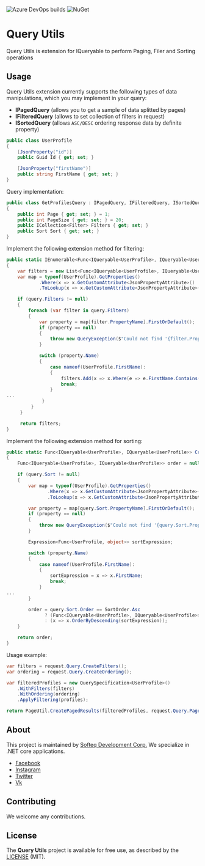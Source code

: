 ![Azure DevOps builds](https://dev.azure.com/eugenypetlakh/serilog.extension/_apis/build/status/Softeq.serilog.extension?branchName=master)
![NuGet](https://img.shields.io/nuget/v/Softeq.Serilog.Extension.svg)

# Query Utils

Query Utils is extension for IQueryable to perform Paging, Filer and Sorting operations

## Usage
Query Utils extension currently supports the following types of data manipulations, which you may implement in your query:
- **IPagedQuery** (allows you to get a sample of data splitted by pages)
- **IFilteredQuery** (allows to set collection of filters in request)
- **ISortedQuery** (allows `ASC/DESC` ordering response data by definite property)

```csharp
public class UserProfile
{
    [JsonProperty("id")]
    public Guid Id { get; set; }

    [JsonProperty("firstName")]
    public string FirstName { get; set; }
}
```

Query implementation:

```csharp
public class GetProfilesQuery : IPagedQuery, IFilteredQuery, ISortedQuery
{
	public int Page { get; set; } = 1;
	public int PageSize { get; set; } = 20;
	public ICollection<Filter> Filters { get; set; }
	public Sort Sort { get; set; }
}
```

Implement the following extension method for filtering:

```csharp
public static IEnumerable<Func<IQueryable<UserProfile>, IQueryable<UserProfile>>> CreateFilters(this GetProfilesQuery query)
{
    var filters = new List<Func<IQueryable<UserProfile>, IQueryable<UserProfile>>>();
    var map = typeof(UserProfile).GetProperties()
            .Where(x => x.GetCustomAttribute<JsonPropertyAttribute>() != null)
            .ToLookup(x => x.GetCustomAttribute<JsonPropertyAttribute>().PropertyName);

    if (query.Filters != null)
    {
        foreach (var filter in query.Filters)
        {
            var property = map[filter.PropertyName].FirstOrDefault();
            if (property == null)
            {
                throw new QueryException($"Could not find '{filter.PropertyName}' in model scheme.");
            }

            switch (property.Name)
            {
                case nameof(UserProfile.FirstName):
                {
                    filters.Add(x => x.Where(e => e.FirstName.Contains(filter.Value)));
                    break;
                }
...
             }
         }
     }

     return filters;
}
```

Implement the following extension method for sorting:

```csharp
public static Func<IQueryable<UserProfile>, IQueryable<UserProfile>> CreateOrdering(this GetProfilesQuery query)
{
    Func<IQueryable<UserProfile>, IQueryable<UserProfile>> order = null;

    if (query.Sort != null)
    {
        var map = typeof(UserProfile).GetProperties()
               .Where(x => x.GetCustomAttribute<JsonPropertyAttribute>() != null)
               .ToLookup(x => x.GetCustomAttribute<JsonPropertyAttribute>().PropertyName);

        var property = map[query.Sort.PropertyName].FirstOrDefault();
        if (property == null)
        {
            throw new QueryException($"Could not find '{query.Sort.PropertyName}' in model scheme.");
        }

        Expression<Func<UserProfile, object>> sortExpression;

        switch (property.Name)
        {
            case nameof(UserProfile.FirstName):
            {
                sortExpression = x => x.FirstName;
                break;
            }
...
        }

        order = query.Sort.Order == SortOrder.Asc 
              ? (Func<IQueryable<UserProfile>, IQueryable<UserProfile>>) (x => x.OrderBy(sortExpression))
              : (x => x.OrderByDescending(sortExpression));
    }

    return order;
}
```

Usage example:

```csharp
var filters = request.Query.CreateFilters();
var ordering = request.Query.CreateOrdering();

var filteredProfiles = new QuerySpecification<UserProfile>()
	.WithFilters(filters)
	.WithOrdering(ordering)
	.ApplyFiltering(profiles);

return PageUtil.CreatePagedResults(filteredProfiles, request.Query.Page, request.Query.PageSize, Mapper.Map<UserProfile, ProfileResponse>);
```

## About
This project is maintained by [Softeq Development Corp.](https://www.softeq.com/)
We specialize in .NET core applications.

 - [Facebook](https://web.facebook.com/Softeq.by/)
 - [Instagram](https://www.instagram.com/softeq/)
 - [Twitter](https://twitter.com/Softeq)
 - [Vk](https://vk.com/club21079655)

## Contributing
We welcome any contributions.

## License
The **Query Utils** project is available for free use, as described by the [LICENSE](/LICENSE) (MIT).
